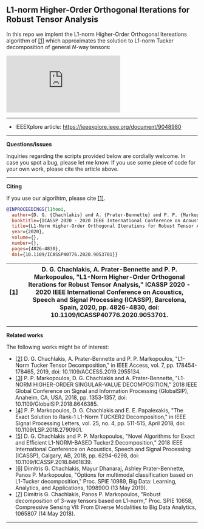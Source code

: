 ## L1-norm Higher-Order Orthogonal Iterations for Robust Tensor Analysis

In this repo we implent the L1-norm Higher-Order Orthogonal Itereations algorithm of [[1]](https://ieeexplore.ieee.org/document/9053701) which approximates the solution to L1-norm Tucker decomposition of general $N$-way tensors:

![equation](https://latex.codecogs.com/svg.latex?%5Cinline%20%5CLARGE%20%5Cunderset%7B%5C%7B%5Cmathbf%20Q_n%20%5Cin%20%5Cmathbb%20R%5E%7BD_n%20%5Ctimes%20d_n%7D%5C%7D_%7Bn%3D1%2C2%2C%5Cldots%2CN%7D%7D%7B%5Ctext%7Bmax.%7D%7D%5Cleft%5C%7C%5Cboldsymbol%7B%5Cmathcal%20X%7D%5Ctimes_1%5Cmathbf%20Q_1%5E%5Ctop%20%5Ctimes_2%5Cmathbf%20Q_2%5E%5Ctop%20%5Cldots%20%5Ctimes_N%5Cmathbf%20Q_N%5E%5Ctop%5Cright%5C%7C_1.)

---
* IEEEXplore article: https://ieeexplore.ieee.org/document/9048980
---
**Questions/issues**

Inquiries regarding the scripts provided below are cordially welcome. In case you spot a bug, please let me know. If you use some piece of code for your own work, please cite the article above.

---
**Citing**

If you use our algorihtm, please cite [[1]](https://ieeexplore.ieee.org/document/9053701).
```bibtex
@INPROCEEDINGS{l1hooi,
  author={D. G. {Chachlakis} and A. {Prater-Bennette} and P. P. {Markopoulos}},
  booktitle={ICASSP 2020 - 2020 IEEE International Conference on Acoustics, Speech and Signal Processing (ICASSP)}, 
  title={L1-Norm Higher-Order Orthogonal Iterations for Robust Tensor Analysis}, 
  year={2020},
  volume={},
  number={},
  pages={4826-4830},
  doi={10.1109/ICASSP40776.2020.9053701}}
```
|[[1]](https://ieeexplore.ieee.org/document/9053701)|D. G. Chachlakis, A. Prater-Bennette and P. P. Markopoulos, "L1-Norm Higher-Order Orthogonal Iterations for Robust Tensor Analysis," ICASSP 2020 - 2020 IEEE International Conference on Acoustics, Speech and Signal Processing (ICASSP), Barcelona, Spain, 2020, pp. 4826-4830, doi: 10.1109/ICASSP40776.2020.9053701.|
|-----|--------|

---
**Related works**

The following works might be of interest:

* [[2]](https://ieeexplore.ieee.org/document/8910610) D. G. Chachlakis, A. Prater-Bennette and P. P. Markopoulos, "L1-Norm Tucker Tensor Decomposition," in IEEE Access, vol. 7, pp. 178454-178465, 2019, doi: 10.1109/ACCESS.2019.2955134.
* [[3]](https://ieeexplore.ieee.org/document/8646385) P. P. Markopoulos, D. G. Chachlakis and A. Prater-Bennette, "L1-NORM HIGHER-ORDER SINGULAR-VALUE DECOMPOSITION," 2018 IEEE Global Conference on Signal and Information Processing (GlobalSIP), Anaheim, CA, USA, 2018, pp. 1353-1357, doi: 10.1109/GlobalSIP.2018.8646385.
* [[4]](https://ieeexplore.ieee.org/document/8248754) P. P. Markopoulos, D. G. Chachlakis and E. E. Papalexakis, "The Exact Solution to Rank-1 L1-Norm TUCKER2 Decomposition," in IEEE Signal Processing Letters, vol. 25, no. 4, pp. 511-515, April 2018, doi: 10.1109/LSP.2018.2790901.
* [[5]](https://ieeexplore.ieee.org/document/8461839) D. G. Chachlakis and P. P. Markopoulos, "Novel Algorithms for Exact and Efficient L1-NORM-BASED Tucker2 Decomposition," 2018 IEEE International Conference on Acoustics, Speech and Signal Processing (ICASSP), Calgary, AB, 2018, pp. 6294-6298, doi: 10.1109/ICASSP.2018.8461839.
* [[6]](https://doi-org.ezproxy.rit.edu/10.1117/12.2520140) Dimitris G. Chachlakis, Mayur Dhanaraj, Ashley Prater-Bennette, Panos P. Markopoulos, "Options for multimodal classification based on L1-Tucker decomposition," Proc. SPIE 10989, Big Data: Learning, Analytics, and Applications, 109890O (13 May 2019).
* [[7]](https://doi-org.ezproxy.rit.edu/10.1117/12.2307843) Dimitris G. Chachlakis, Panos P. Markopoulos, "Robust decomposition of 3-way tensors based on L1-norm," Proc. SPIE 10658, Compressive Sensing VII: From Diverse Modalities to Big Data Analytics, 1065807 (14 May 2018).
---
